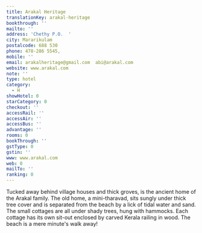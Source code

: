 ```yaml
---
title: Arakal Heritage
translationKey: arakal-heritage
bookthrough: ''
mailto: ''
address: 'Chethy P.O.  '
city: Mararikulam
postalcode: 688 530
phone: 478-286 5545,
mobile: ''
email: arakalheritage@gmail.com  abi@arakal.com
website: www.arakal.com
note: ''
type: hotel
category:
  - H
showHotel: 0
starCategory: 0
checkout: ''
accessRail: ''
accessAir: ''
accessBus: ''
advantage: ''
rooms: 0
bookThrough: ''
gstType: 0
gstin: ''
www: www.arakal.com
web: 0
mailTo: ''
ranking: 0
---
```







Tucked away behind village houses and thick groves, is the ancient home of the Arakal family.     The old home, a mini-tharavad, sits sungly under thick tree cover and is separated from the beach by a lick of tidal water and sand.     The small cottages are all under shady trees, hung with hammocks. Each cottage has its own sit-out enclosed by carved Kerala railing in wood. The beach is a mere minute's walk away!